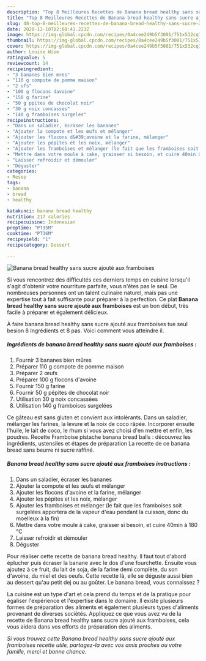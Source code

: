 ```yaml
---
description: "Top 8 Meilleures Recettes de Banana bread healthy sans sucre ajouté aux framboises"
title: "Top 8 Meilleures Recettes de Banana bread healthy sans sucre ajouté aux framboises"
slug: 48-top-8-meilleures-recettes-de-banana-bread-healthy-sans-sucre-ajoute-aux-framboises
date: 2020-12-10T02:08:41.223Z
image: https://img-global.cpcdn.com/recipes/0a4cee249b5f3001/751x532cq70/banana-bread-healthy-sans-sucre-ajoute-aux-framboises-photo-principale-de-la-recette.jpg
thumbnail: https://img-global.cpcdn.com/recipes/0a4cee249b5f3001/751x532cq70/banana-bread-healthy-sans-sucre-ajoute-aux-framboises-photo-principale-de-la-recette.jpg
cover: https://img-global.cpcdn.com/recipes/0a4cee249b5f3001/751x532cq70/banana-bread-healthy-sans-sucre-ajoute-aux-framboises-photo-principale-de-la-recette.jpg
author: Louise Wise
ratingvalue: 5
reviewcount: 14
recipeingredient:
- "3 bananes bien mres"
- "110 g compote de pomme maison"
- "2 ufs"
- "100 g flocons davoine"
- "150 g farine"
- "50 g ppites de chocolat noir"
- "30 g noix concasses"
- "140 g framboises surgeles"
recipeinstructions:
- "Dans un saladier, écraser les bananes"
- "Ajouter la compote et les œufs et mélanger"
- "Ajouter les flocons d&#39;avoine et la farine, mélanger"
- "Ajouter les pépites et les noix, mélanger"
- "Ajouter les framboises et mélanger (le fait que les framboises soit surgelées apportera de la vapeur d&#39;eau pendant la cuisson, donc du moelleux à la fin)"
- "Mettre dans votre moule à cake, graisser si besoin, et cuire 40min à 180 °C"
- "Laisser refroidir et démouler"
- "Déguster"
categories:
- Resep
tags:
- banana
- bread
- healthy

katakunci: banana bread healthy 
nutrition: 217 calories
recipecuisine: Indonesian
preptime: "PT35M"
cooktime: "PT36M"
recipeyield: "1"
recipecategory: Dessert

---
```



![Banana bread healthy sans sucre ajouté aux framboises](https://img-global.cpcdn.com/recipes/0a4cee249b5f3001/751x532cq70/banana-bread-healthy-sans-sucre-ajoute-aux-framboises-photo-principale-de-la-recette.jpg)

Si vous rencontrez des difficultés ces derniers temps en cuisine lorsqu'il s'agit d'obtenir votre nourriture parfaite, vous n'êtes pas le seul. De nombreuses personnes ont un talent culinaire naturel, mais pas une expertise tout à fait suffisante pour préparer à la perfection. Ce plat <strong> Banana bread healthy sans sucre ajouté aux framboises </strong> est un bon début, très facile à préparer et également délicieux.

<!--inarticleads1-->

À faire banana bread healthy sans sucre ajouté aux framboises tue seul besion 8 Ingrédients et 8 pas. Voici comment vous atteindre il.

##### Ingrédients de banana bread healthy sans sucre ajouté aux framboises :

1. Fournir 3 bananes bien mûres
1. Préparer 110 g compote de pomme maison
1. Préparer 2 œufs
1. Préparer 100 g flocons d&#39;avoine
1. Fournir 150 g farine
1. Fournir 50 g pépites de chocolat noir
1. Utilisation 30 g noix concassées
1. Utilisation 140 g framboises surgelées


Ce gâteau est sans gluten et convient aux intolérants. Dans un saladier, mélanger les farines, la levure et la noix de coco râpée. Incorporer ensuite l&#39;huile, le lait de coco, le rhum si vous avez choisi d&#39;en mettre et enfin, les poudres. Recette Framboise pistache banana bread balls : découvrez les ingrédients, ustensiles et étapes de préparation La recette de ce banana bread sans beurre ni sucre raffiné. 

<!--inarticleads2-->

##### Banana bread healthy sans sucre ajouté aux framboises instructions :

1. Dans un saladier, écraser les bananes
1. Ajouter la compote et les œufs et mélanger
1. Ajouter les flocons d&#39;avoine et la farine, mélanger
1. Ajouter les pépites et les noix, mélanger
1. Ajouter les framboises et mélanger (le fait que les framboises soit surgelées apportera de la vapeur d&#39;eau pendant la cuisson, donc du moelleux à la fin)
1. Mettre dans votre moule à cake, graisser si besoin, et cuire 40min à 180 °C
1. Laisser refroidir et démouler
1. Déguster


Pour réaliser cette recette de banana bread healthy. Il faut tout d&#39;abord éplucher puis écraser la banane avec le dos d&#39;une fourchette. Ensuite vous ajoutez à ce fruit, du lait de soja, de la farine demi complète, du son d&#39;avoine, du miel et des oeufs. Cette recette là, elle se déguste aussi bien au dessert qu&#39;au petit dej ou au goûter. Le banana bread, vous connaissez ? 

<!--inarticleads1-->

<p>
La cuisine est un type d'art et cela prend du temps et de la pratique pour égaliser l'expérience et l'expertise dans le domaine. Il existe plusieurs formes de préparation des aliments et également plusieurs types d'aliments provenant de diverses sociétés. Appliquez ce que vous avez vu de la recette de Banana bread healthy sans sucre ajouté aux framboises, cela vous aidera dans vos efforts de préparation des aliments.
</p>

<p>
<i>Si vous trouvez cette Banana bread healthy sans sucre ajouté aux framboises recette utile, partagez-la avec vos amis proches ou votre famille, merci et bonne chance.</i>
</p>
